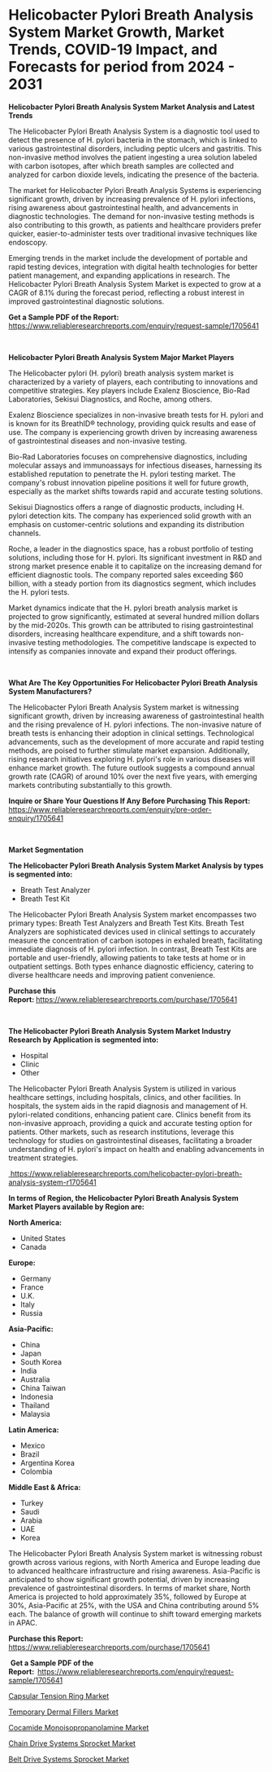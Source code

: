 <p><h1>Helicobacter Pylori Breath Analysis System Market Growth, Market Trends, COVID-19 Impact, and Forecasts for period from 2024 - 2031</h1></p><p><strong>Helicobacter Pylori Breath Analysis System Market Analysis and Latest Trends</strong></p>
<p><p>The Helicobacter Pylori Breath Analysis System is a diagnostic tool used to detect the presence of H. pylori bacteria in the stomach, which is linked to various gastrointestinal disorders, including peptic ulcers and gastritis. This non-invasive method involves the patient ingesting a urea solution labeled with carbon isotopes, after which breath samples are collected and analyzed for carbon dioxide levels, indicating the presence of the bacteria.</p><p>The market for Helicobacter Pylori Breath Analysis Systems is experiencing significant growth, driven by increasing prevalence of H. pylori infections, rising awareness about gastrointestinal health, and advancements in diagnostic technologies. The demand for non-invasive testing methods is also contributing to this growth, as patients and healthcare providers prefer quicker, easier-to-administer tests over traditional invasive techniques like endoscopy.</p><p>Emerging trends in the market include the development of portable and rapid testing devices, integration with digital health technologies for better patient management, and expanding applications in research. The Helicobacter Pylori Breath Analysis System Market is expected to grow at a CAGR of 8.1% during the forecast period, reflecting a robust interest in improved gastrointestinal diagnostic solutions.</p></p>
<p><strong>Get a Sample PDF of the Report:&nbsp;</strong> <a href="https://www.reliableresearchreports.com/enquiry/request-sample/1705641?utm_campaign=121&utm_medium=2&utm_source=Github&utm_content=ia&utm_term=30102024&utm_id=helicobacter-pylori-breath-analysis-system">https://www.reliableresearchreports.com/enquiry/request-sample/1705641</a></p>
<p>&nbsp;</p>
<p><strong>Helicobacter Pylori Breath Analysis System Major Market Players</strong></p>
<p><p>The Helicobacter pylori (H. pylori) breath analysis system market is characterized by a variety of players, each contributing to innovations and competitive strategies. Key players include Exalenz Bioscience, Bio-Rad Laboratories, Sekisui Diagnostics, and Roche, among others.</p><p>Exalenz Bioscience specializes in non-invasive breath tests for H. pylori and is known for its BreathID® technology, providing quick results and ease of use. The company is experiencing growth driven by increasing awareness of gastrointestinal diseases and non-invasive testing.</p><p>Bio-Rad Laboratories focuses on comprehensive diagnostics, including molecular assays and immunoassays for infectious diseases, harnessing its established reputation to penetrate the H. pylori testing market. The company's robust innovation pipeline positions it well for future growth, especially as the market shifts towards rapid and accurate testing solutions.</p><p>Sekisui Diagnostics offers a range of diagnostic products, including H. pylori detection kits. The company has experienced solid growth with an emphasis on customer-centric solutions and expanding its distribution channels.</p><p>Roche, a leader in the diagnostics space, has a robust portfolio of testing solutions, including those for H. pylori. Its significant investment in R&D and strong market presence enable it to capitalize on the increasing demand for efficient diagnostic tools. The company reported sales exceeding $60 billion, with a steady portion from its diagnostics segment, which includes the H. pylori tests.</p><p>Market dynamics indicate that the H. pylori breath analysis market is projected to grow significantly, estimated at several hundred million dollars by the mid-2020s. This growth can be attributed to rising gastrointestinal disorders, increasing healthcare expenditure, and a shift towards non-invasive testing methodologies. The competitive landscape is expected to intensify as companies innovate and expand their product offerings.</p></p>
<p>&nbsp;</p>
<p><strong>What Are The Key Opportunities For Helicobacter Pylori Breath Analysis System Manufacturers?</strong></p>
<p><p>The Helicobacter Pylori Breath Analysis System market is witnessing significant growth, driven by increasing awareness of gastrointestinal health and the rising prevalence of H. pylori infections. The non-invasive nature of breath tests is enhancing their adoption in clinical settings. Technological advancements, such as the development of more accurate and rapid testing methods, are poised to further stimulate market expansion. Additionally, rising research initiatives exploring H. pylori's role in various diseases will enhance market growth. The future outlook suggests a compound annual growth rate (CAGR) of around 10% over the next five years, with emerging markets contributing substantially to this growth.</p></p>
<p><strong>Inquire or Share Your Questions If Any Before Purchasing This Report:</strong> <a href="https://www.reliableresearchreports.com/enquiry/pre-order-enquiry/1705641?utm_campaign=121&utm_medium=2&utm_source=Github&utm_content=ia&utm_term=30102024&utm_id=helicobacter-pylori-breath-analysis-system">https://www.reliableresearchreports.com/enquiry/pre-order-enquiry/1705641</a></p>
<p>&nbsp;</p>
<p><strong>Market Segmentation</strong></p>
<p><strong>The Helicobacter Pylori Breath Analysis System Market Analysis by types is segmented into:</strong></p>
<p><ul><li>Breath Test Analyzer</li><li>Breath Test Kit</li></ul></p>
<p><p>The Helicobacter Pylori Breath Analysis System market encompasses two primary types: Breath Test Analyzers and Breath Test Kits. Breath Test Analyzers are sophisticated devices used in clinical settings to accurately measure the concentration of carbon isotopes in exhaled breath, facilitating immediate diagnosis of H. pylori infection. In contrast, Breath Test Kits are portable and user-friendly, allowing patients to take tests at home or in outpatient settings. Both types enhance diagnostic efficiency, catering to diverse healthcare needs and improving patient convenience.</p></p>
<p><strong>Purchase this Report:&nbsp;</strong><a href="https://www.reliableresearchreports.com/purchase/1705641?utm_campaign=121&utm_medium=2&utm_source=Github&utm_content=ia&utm_term=30102024&utm_id=helicobacter-pylori-breath-analysis-system">https://www.reliableresearchreports.com/purchase/1705641</a></p>
<p>&nbsp;</p>
<p><strong>The Helicobacter Pylori Breath Analysis System Market Industry Research by Application is segmented into:</strong></p>
<p><ul><li>Hospital</li><li>Clinic</li><li>Other</li></ul></p>
<p><p>The Helicobacter Pylori Breath Analysis System is utilized in various healthcare settings, including hospitals, clinics, and other facilities. In hospitals, the system aids in the rapid diagnosis and management of H. pylori-related conditions, enhancing patient care. Clinics benefit from its non-invasive approach, providing a quick and accurate testing option for patients. Other markets, such as research institutions, leverage this technology for studies on gastrointestinal diseases, facilitating a broader understanding of H. pylori's impact on health and enabling advancements in treatment strategies.</p></p>
<p><a href="https://www.reliableresearchreports.com/helicobacter-pylori-breath-analysis-system-r1705641?utm_campaign=121&utm_medium=2&utm_source=Github&utm_content=ia&utm_term=30102024&utm_id=helicobacter-pylori-breath-analysis-system">&nbsp;https://www.reliableresearchreports.com/helicobacter-pylori-breath-analysis-system-r1705641</a></p>
<p><strong>In terms of Region, the Helicobacter Pylori Breath Analysis System Market Players available by Region are:</strong></p>
<p>
    <p> <strong> North America: </strong>
        <ul>
            <li>United States</li>
            <li>Canada</li>
        </ul>
        </p> 
    <p> <strong> Europe: </strong>
        <ul>
            <li>Germany</li>
            <li>France</li>
            <li>U.K.</li>
            <li>Italy</li>
            <li>Russia</li>
        </ul>
        </p> 
    <p> <strong> Asia-Pacific: </strong>
        <ul>
            <li>China</li>
            <li>Japan</li>
            <li>South Korea</li>
            <li>India</li>
            <li>Australia</li>
            <li>China Taiwan</li>
            <li>Indonesia</li>
            <li>Thailand</li>
            <li>Malaysia</li>
        </ul>
        </p> 
    <p> <strong> Latin America: </strong>
        <ul>
            <li>Mexico</li>
            <li>Brazil</li>
            <li>Argentina Korea</li>
            <li>Colombia</li>
        </ul>
        </p> 
    <p> <strong> Middle East & Africa: </strong>
        <ul>
            <li>Turkey</li>
            <li>Saudi</li>
            <li>Arabia</li>
            <li>UAE</li>
            <li>Korea</li>
        </ul>
    </p>
    </p>
<p><p>The Helicobacter Pylori Breath Analysis System market is witnessing robust growth across various regions, with North America and Europe leading due to advanced healthcare infrastructure and rising awareness. Asia-Pacific is anticipated to show significant growth potential, driven by increasing prevalence of gastrointestinal disorders. In terms of market share, North America is projected to hold approximately 35%, followed by Europe at 30%, Asia-Pacific at 25%, with the USA and China contributing around 5% each. The balance of growth will continue to shift toward emerging markets in APAC.</p></p>
<p><strong>Purchase this Report: </strong><a href="https://www.reliableresearchreports.com/purchase/1705641?utm_campaign=121&utm_medium=2&utm_source=Github&utm_content=ia&utm_term=30102024&utm_id=helicobacter-pylori-breath-analysis-system">https://www.reliableresearchreports.com/purchase/1705641</a></p>
<p>&nbsp;<strong>Get a Sample PDF of the Report:&nbsp;&nbsp;</strong><a href="https://www.reliableresearchreports.com/enquiry/request-sample/1705641?utm_campaign=121&utm_medium=2&utm_source=Github&utm_content=ia&utm_term=30102024&utm_id=helicobacter-pylori-breath-analysis-system">https://www.reliableresearchreports.com/enquiry/request-sample/1705641</a></p>
<p><strong></strong></p>
<p><p><a href="https://www.linkedin.com/pulse/capsular-tension-ring-market-size-share-competitive-landscape-bysre?utm_campaign=121&utm_medium=2&utm_source=Github&utm_content=ia&utm_term=30102024&utm_id=helicobacter-pylori-breath-analysis-system">Capsular Tension Ring Market</a></p><p><a href="https://www.linkedin.com/pulse/evolution-temporary-dermal-fillers-market-key-shifts-from-aksce?utm_campaign=121&utm_medium=2&utm_source=Github&utm_content=ia&utm_term=30102024&utm_id=helicobacter-pylori-breath-analysis-system">Temporary Dermal Fillers Market</a></p><p><a href="https://github.com/RunaHaque64/Market-Research-Report-List-1/blob/main/cocamide-monoisopropanolamine-market.md?utm_campaign=121&utm_medium=2&utm_source=Github&utm_content=ia&utm_term=30102024&utm_id=helicobacter-pylori-breath-analysis-system">Cocamide Monoisopropanolamine Market</a></p><p><a href="https://issuu.com/reportprime-2/docs/chain-drive-systems-sprocket-market_4bddb6e395821e?utm_campaign=121&utm_medium=2&utm_source=Github&utm_content=ia&utm_term=30102024&utm_id=helicobacter-pylori-breath-analysis-system">Chain Drive Systems Sprocket Market</a></p><p><a href="https://issuu.com/reportprime-2/docs/belt-drive-systems-sprocket-market-_7e0ff9c28422b0?utm_campaign=121&utm_medium=2&utm_source=Github&utm_content=ia&utm_term=30102024&utm_id=helicobacter-pylori-breath-analysis-system">Belt Drive Systems Sprocket Market</a></p></p>